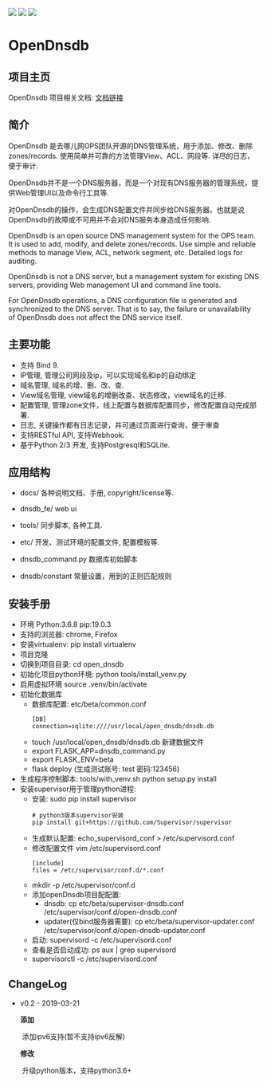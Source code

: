![](https://img.shields.io/github/release/qunarcorp/open_dnsdb.svg)
![](https://img.shields.io/github/license/qunarcorp/open_dnsdb.svg)
![](https://img.shields.io/github/languages/code-size/qunarcorp/open_dnsdb.svg)
# OpenDnsdb

## 项目主页

OpenDnsdb 项目相关文档:  [文档链接](../../wikis/home)


## 简介

OpenDnsdb 是去哪儿网OPS团队开源的DNS管理系统，用于添加、修改、删除zones/records.
使用简单并可靠的方法管理View、ACL、网段等.
详尽的日志，便于审计.

OpenDnsdb并不是一个DNS服务器，而是一个对现有DNS服务器的管理系统，提供Web管理UI以及命令行工具等.

对OpenDnsdb的操作，会生成DNS配置文件并同步给DNS服务器。也就是说OpenDnsdb的故障或不可用并不会对DNS服务本身造成任何影响.

OpenDnsdb is an open source DNS management system for the OPS team. It is used to add, modify, and delete zones/records. Use simple and reliable methods to manage View, ACL, network segment, etc. Detailed logs for auditing.

OpenDnsdb is not a DNS server, but a management system for existing DNS servers, providing Web management UI and command line tools.

For OpenDnsdb operations, a DNS configuration file is generated and synchronized to the DNS server. That is to say, the failure or unavailability of OpenDnsdb does not affect the DNS service itself.


## 主要功能

* 支持 Bind 9.
* IP管理, 管理公司网段及ip，可以实现域名和ip的自动绑定
* 域名管理, 域名的增、删、改、查.
* View域名管理, view域名的增删改查、状态修改，view域名的迁移.
* 配置管理, 管理zone文件，线上配置与数据库配置同步，修改配置自动完成部署.
* 日志, 关键操作都有日志记录，并可通过页面进行查询，便于审查
* 支持RESTful API, 支持Webhook.
* 基于Python 2/3 开发, 支持Postgresql和SQLite.


## 应用结构

* docs/
	各种说明文档、手册, copyright/license等.

* dnsdb_fe/
	web ui

* tools/
	同步脚本, 各种工具.

* etc/
	开发、测试环境的配置文件, 配置模板等.

* dnsdb_command.py
	数据库初始脚本

* dnsdb/constant
 常量设置，用到的正则匹配规则


## 安装手册
* 环境 Python:3.6.8  pip:19.0.3
* 支持的浏览器: chrome, Firefox
* 安装virtualenv: pip install virtualenv
* 项目克隆
* 切换到项目目录: cd open_dnsdb 
* 初始化项目python环境: python tools/install_venv.py
* 启用虚拟环境 source .venv/bin/activate 
* 初始化数据库
    *  数据库配置: etc/beta/common.conf
		```
		[DB]
		connection=sqlite:////usr/local/open_dnsdb/dnsdb.db
		```
	*  touch /usr/local/open_dnsdb/dnsdb.db 新建数据文件 
	*  export FLASK_APP=dnsdb_command.py
	*  export FLASK_ENV=beta
	*  flask deploy (生成测试账号: test 密码:123456)
* 生成程序控制脚本: tools/with_venv.sh python setup.py install
* 安装supervisor用于管理python进程:
	* 安装: sudo pip install supervisor
        ```
        # python3版本supervisor安装
        pip install git+https://github.com/Supervisor/supervisor
        ```
	* 生成默认配置: echo_supervisord_conf > /etc/supervisord.conf
	* 修改配置文件 vim /etc/supervisord.conf
		```
		[include]
		files = /etc/supervisor/conf.d/*.conf
		```
	* mkdir -p /etc/supervisor/conf.d
	* 添加openDnsdb项目配配置: 
		* dnsdb: cp etc/beta/supervisor-dnsdb.conf /etc/supervisor/conf.d/open-dnsdb.conf
		* updater(仅bind服务器需要): cp etc/beta/supervisor-updater.conf /etc/supervisor/conf.d/open-dnsdb-updater.conf
	* 启动: supervisord -c /etc/supervisord.conf
	* 查看是否启动成功: ps aux | grep supervisord
	* supervisorctl -c /etc/supervisord.conf

## ChangeLog

* v0.2 - 2019-03-21

   **添加**

   ​	添加ipv6支持(暂不支持ipv6反解)

   **修改**

   ​	升级python版本，支持python3.6+
